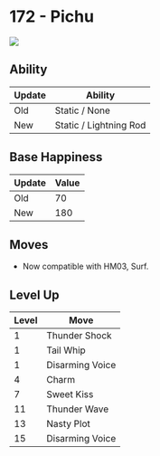 # 172 - Pichu
![][172]

## Ability

Update | Ability
---    | ---
Old    | Static / None
New    | Static / Lightning Rod

## Base Happiness

Update | Value
---    | ---
Old    | 70
New    | 180

## Moves

 - Now compatible with HM03, Surf.

## Level Up

Level | Move
---   | ---
  1   | Thunder Shock
  1   | Tail Whip
  1   | Disarming Voice
  4   | Charm
  7   | Sweet Kiss
 11   | Thunder Wave
 13   | Nasty Plot
 15   | Disarming Voice



[172]: /img/pokemon/172.png

